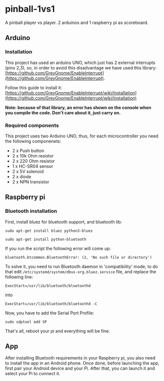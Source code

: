 # pinball-1vs1
A pinball player vs player. 2 arduinos and 1 raspberry pi as scoreboard. 

## Arduino

### Installation
This project has used an arduino UNO, which just has 2 external interrupts (pins 2,3), so, in order to avoid this disadvantage we have used this library: [https://github.com/GreyGnome/EnableInterrupt](https://github.com/GreyGnome/EnableInterrupt).

Follow this guide to install it: [https://github.com/GreyGnome/EnableInterrupt/wiki/Installation](https://github.com/GreyGnome/EnableInterrupt/wiki/Installation)

**Note: because of that library, an error has shown on the console when you compile the code. Don't care about it, just carry on.**

### Required components
This project uses two Arduino UNO, thus, for each microcontroller you need the following componenets:

* 2 x Push button
* 2 x 10k Ohm resistor
* 2 x 220 Ohm resistor
* 1 x HC-SR04 sensor
* 2 x 5V solenoid
* 2 x diode
* 2 x NPN transistor


## Raspberry pi

### Bluetooth installation
First, install bluez for bluetooth support, and bluetooth lib:

`sudo apt-get install bluez python3-bluez`

`sudo apt-get install python-bluetooth`

If you run the script the following error will come up:

`bluetooth.btcommon.BluetoothError: (2, 'No such file or directory')`

To solve it, you need to run Bluetooth daemon in 'compatibility' mode, to do that edit `/etc/systemd/system/dbus-org.bluez.service` file, and replace the following line:

`ExecStart=/usr/lib/bluetooth/bluetoothd`

into

`ExecStart=/usr/lib/bluetooth/bluetoothd -C`

Now, you have to add the Serial Port Profile:

`sudo sdptool add SP`

That's all, reboot your pi and everything will be fine.

## App

After installing Bluetooth requirements in your Raspberry pi, you also need to install the app in an Android phone. Once done, before launching the app, first pair your Android device and your Pi. After that, you can launch it and select your Pi to connect it.